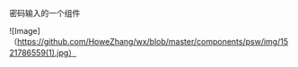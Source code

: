 密码输入的一个组件


![Image]（https://github.com/HoweZhang/wx/blob/master/components/psw/img/1521786559(1).jpg）
